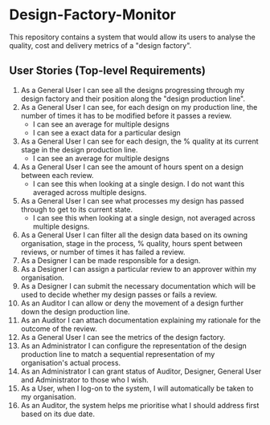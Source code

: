 # Design-Factory-Monitor
This repository contains a system that would allow its users to analyse the
quality, cost and delivery metrics of a "design factory".

## User Stories (Top-level Requirements)
1. As a General User I can see all the designs progressing through my design factory and their position along the "design production line".
2. As a General User I can see, for each design on my production line, the number of times it has to be modified before it passes a review.
    * I can see an average for multiple designs
    * I can see a exact data for a particular design
3. As a General User I can see for each design, the % quality at its current stage in the design production line.
    * I can see an average for multiple designs
4. As a General User I can see the amount of hours spent on a design between each review. 
    * I can see this when looking at a single design. I do not want this averaged across multiple designs.
5. As a General User I can see what processes my design has passed through to get to its current state.
    * I can see this when looking at a single design, not averaged across multiple designs.
6. As a General User I can filter all the design data based on its owning organisation, stage in the process, % quality, hours spent between reviews, or number of times it has failed a review.
7. As a Designer I can be made responsible for a design.
8. As a Designer I can assign a particular review to an approver within my organisation.
9. As a Designer I can submit the necessary documentation which will be used to decide whether my design passes or fails a review.
10. As an Auditor I can allow or deny the movement of a design further down the design production line.
11. As an Auditor I can attach documentation explaining my rationale for the outcome of the review.
12. As a General User I can see the metrics of the design factory.
13. As an Administrator I can configure the representation of the design production line to match a sequential representation of my organisation's actual process.
14. As an Administrator I can grant status of Auditor, Designer, General User and Administrator to those who I wish.
15. As a User, when I log-on to the system, I will automatically be taken to my organisation.
16. As an Auditor, the system helps me prioritise what I should address first based on its due date.